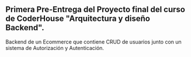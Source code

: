Primera Pre-Entrega del Proyecto final del curso de CoderHouse "Arquitectura y diseño Backend".
-
Backend de un Ecommerce que contiene CRUD de usuarios junto con un sistema de Autorización y Autenticación.
